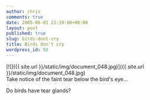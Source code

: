 ```yaml
---
author: chris
comments: true
date: 2005-06-01 22:19:00+00:00
layout: post
published: true
slug: birds-dont-cry
title: Birds don't cry
wordpress_id: 92
---
```


[![]({{ site.url }}/static/img/document_048.jpg)]({{ site.url }}/static/img/document_048.jpg)  
Take notice of the faint tear below the bird's eye...  
  
Do birds have tear glands?
